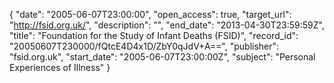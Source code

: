 {
  "date": "2005-06-07T23:00:00", 
  "open_access": true, 
  "target_url": "http://fsid.org.uk/", 
  "description": "", 
  "end_date": "2013-04-30T23:59:59Z", 
  "title": "Foundation for the Study of Infant Deaths (FSID)", 
  "record_id": "20050607T230000/fQtcE4D4x1D/ZbY0qJdV+A==", 
  "publisher": "fsid.org.uk", 
  "start_date": "2005-06-07T23:00:00Z", 
  "subject": "Personal Experiences of Illness"
}

